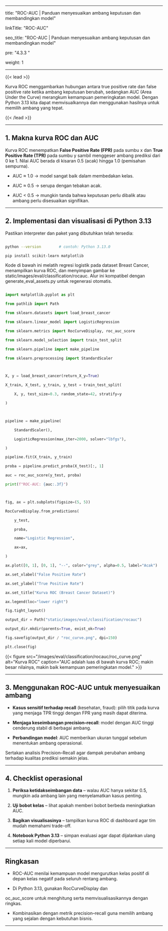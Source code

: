 ﻿---

title: "ROC-AUC | Panduan menyesuaikan ambang keputusan dan membandingkan model"

linkTitle: "ROC-AUC"

seo_title: "ROC-AUC | Panduan menyesuaikan ambang keputusan dan membandingkan model"

pre: "4.3.3 "

weight: 1

---



{{< lead >}}

Kurva ROC menggambarkan hubungan antara true positive rate dan false positive rate ketika ambang keputusan berubah, sedangkan AUC (Area Under the Curve) merangkum kemampuan pemeringkatan model. Dengan Python 3.13 kita dapat memvisualkannya dan menggunakan hasilnya untuk memilih ambang yang tepat.

{{< /lead >}}



---



## 1. Makna kurva ROC dan AUC



Kurva ROC menempatkan **False Positive Rate (FPR)** pada sumbu x dan **True Positive Rate (TPR)** pada sumbu y sambil menggeser ambang prediksi dari 0 ke 1. Nilai AUC berada di kisaran 0.5 (acak) hingga 1.0 (pemisahan sempurna).



- AUC ≈ 1.0 → model sangat baik dalam membedakan kelas.

- AUC ≈ 0.5 → serupa dengan tebakan acak.

- AUC < 0.5 → mungkin tanda bahwa keputusan perlu dibalik atau ambang perlu disesuaikan signifikan.



---



## 2. Implementasi dan visualisasi di Python 3.13



Pastikan interpreter dan paket yang dibutuhkan telah tersedia:



```bash

python --version        # contoh: Python 3.13.0

pip install scikit-learn matplotlib

```



Kode di bawah ini melatih regresi logistik pada dataset Breast Cancer, menampilkan kurva ROC, dan menyimpan gambar ke static/images/eval/classification/rocauc. Alur ini kompatibel dengan generate_eval_assets.py untuk regenerasi otomatis.



```python

import matplotlib.pyplot as plt

from pathlib import Path

from sklearn.datasets import load_breast_cancer

from sklearn.linear_model import LogisticRegression

from sklearn.metrics import RocCurveDisplay, roc_auc_score

from sklearn.model_selection import train_test_split

from sklearn.pipeline import make_pipeline

from sklearn.preprocessing import StandardScaler



X, y = load_breast_cancer(return_X_y=True)

X_train, X_test, y_train, y_test = train_test_split(

    X, y, test_size=0.3, random_state=42, stratify=y

)



pipeline = make_pipeline(

    StandardScaler(),

    LogisticRegression(max_iter=2000, solver="lbfgs"),

)

pipeline.fit(X_train, y_train)

proba = pipeline.predict_proba(X_test)[:, 1]

auc = roc_auc_score(y_test, proba)

print(f"ROC-AUC: {auc:.3f}")



fig, ax = plt.subplots(figsize=(5, 5))

RocCurveDisplay.from_predictions(

    y_test,

    proba,

    name="Logistic Regression",

    ax=ax,

)

ax.plot([0, 1], [0, 1], "--", color="grey", alpha=0.5, label="Acak")

ax.set_xlabel("False Positive Rate")

ax.set_ylabel("True Positive Rate")

ax.set_title("Kurva ROC (Breast Cancer Dataset)")

ax.legend(loc="lower right")

fig.tight_layout()

output_dir = Path("static/images/eval/classification/rocauc")

output_dir.mkdir(parents=True, exist_ok=True)

fig.savefig(output_dir / "roc_curve.png", dpi=150)

plt.close(fig)

```



{{< figure src="/images/eval/classification/rocauc/roc_curve.png" alt="Kurva ROC" caption="AUC adalah luas di bawah kurva ROC; makin besar nilainya, makin baik kemampuan pemeringkatan model." >}}



---



## 3. Menggunakan ROC-AUC untuk menyesuaikan ambang



- **Kasus sensitif terhadap recall** (kesehatan, fraud): pilih titik pada kurva yang menjaga TPR tinggi dengan FPR yang masih dapat diterima.

- **Menjaga keseimbangan precision–recall**: model dengan AUC tinggi cenderung stabil di berbagai ambang.

- **Perbandingan model**: AUC memberikan ukuran tunggal sebelum menentukan ambang operasional.



Sertakan analisis Precision–Recall agar dampak perubahan ambang terhadap kualitas prediksi semakin jelas.



---



## 4. Checklist operasional



1. **Periksa ketidakseimbangan data** – walau AUC hanya sekitar 0.5, mungkin ada ambang lain yang menyelamatkan kasus penting.

2. **Uji bobot kelas** – lihat apakah memberi bobot berbeda meningkatkan AUC.

3. **Bagikan visualisasinya** – tampilkan kurva ROC di dashboard agar tim mudah memahami trade-off.

4. **Notebook Python 3.13** – simpan evaluasi agar dapat dijalankan ulang setiap kali model diperbarui.



---



## Ringkasan



- ROC-AUC menilai kemampuan model mengurutkan kelas positif di depan kelas negatif pada seluruh rentang ambang.

- Di Python 3.13, gunakan RocCurveDisplay dan 

oc_auc_score untuk menghitung serta memvisualisasikannya dengan ringkas.

- Kombinasikan dengan metrik precision–recall guna memilih ambang yang sejalan dengan kebutuhan bisnis.

---


